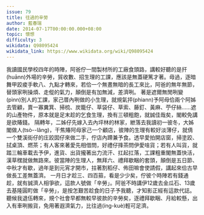 ```yaml
---
issue: 79
title: 往過的辛勞
author: 藍春瑞
date: 2014-07-17T00:00:00.000+08:00
topic: 懷想
difficulty: 3
wikidata: Q98095424
wikidata_link: https://www.wikidata.org/wiki/Q98095424
---
```

我讀國民學校四年的時陣，阿爸佇一間製材所的工廠食頭路，講較好聽的是扞(huānn)外場的辛勞，貿收數、招生理的工課，應該是無蓋硬篤才著。毋過，逐暗舞甲跤痠手軟八、九點才轉來，若佮一个無晝無暗的長工來比，阿爸的無年無節，替頭家咧操煩、走傱的氣力，顛倒是有加無減，差濟咧。
著是遮爾無閒咧變(pìnn)別人的工課，家己厝內咧做的小生理，就規氣抨(phiann)予阿母佮兩个阿姊去管顧，賣一寡糞箕、掃梳、炭籠仔、草袋仔、草索、藤釘、黃麻、苧仔絲……遮的山產物件，原本就是足末趁的乞食生理，換有三頓粗飽，就誠佳哉矣，閣較免講是欲賰錢。
隔轉年，二姊仔先嫁入去內坪林的林家，紲落去我讀初一彼冬，大姊閣做人(tsò--lâng)，干焦賰阿母家己一个顧店，彼陣的生理有較好淡薄仔，就倩一个雙溪街仔的庄跤囡仔來做二手，佇店內蹛兼予食。透早愛拍開店窗，掃塗跤、拭桌頂、燃茶；有人客來著愛先相借問，好禮仔捀茶問伊愛啥貨；若有人叫貨，就踏三輪車載去予伊，進貨、出貨攏著出力流汗、扛起扛落，工課粗重閣無蓋快活，漢草䆀就做無路來。彼當陣的生理人，無拜六、禮拜歇睏的套頭，顛倒是五日節、中秋才有歇，過年是到元宵才開市，拄著割稻仔、佈田嘛會使請假，講起來佮古早做長工差無蓋濟。
一月日才趁三、四百箍，看是少少矣，佇彼个時陣若有錢通趁，就有誠濟人相爭欲，這款人號做「辛勞」。阿爸不時講伊12歲去金瓜石、13歲去基隆圓町做「辛勞」，是按怎艱苦趁食的日子予我聽，才知影正經有這款代誌。聽候我退伍轉來，規个社會早都無較早彼款的辛勞矣，逐禮拜歇睏、月給較懸，出入有車咧搬貨，免用著遐濟氣力，比往過(íng-kuè)輕可足濟。
